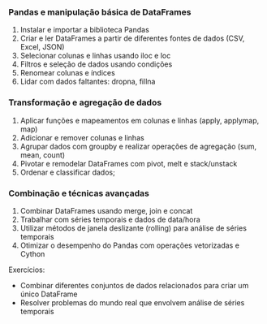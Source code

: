 ### Pandas e manipulação básica de DataFrames

1. Instalar e importar a biblioteca Pandas
2. Criar e ler DataFrames a partir de diferentes fontes de dados (CSV, Excel, JSON)
3. Selecionar colunas e linhas usando iloc e loc
4. Filtros e seleção de dados usando condições
5. Renomear colunas e índices
6. Lidar com dados faltantes: dropna, fillna

### Transformação e agregação de dados

1. Aplicar funções e mapeamentos em colunas e linhas (apply, applymap, map)
2. Adicionar e remover colunas e linhas
3. Agrupar dados com groupby e realizar operações de agregação (sum, mean, count)
4. Pivotar e remodelar DataFrames com pivot, melt e stack/unstack
5. Ordenar e classificar dados;

### Combinação e técnicas avançadas

1. Combinar DataFrames usando merge, join e concat
2. Trabalhar com séries temporais e dados de data/hora
3. Utilizar métodos de janela deslizante (rolling) para análise de séries temporais
4. Otimizar o desempenho do Pandas com operações vetorizadas e Cython

Exercícios:

- Combinar diferentes conjuntos de dados relacionados para criar um único DataFrame
- Resolver problemas do mundo real que envolvem análise de séries temporais
